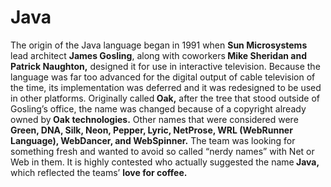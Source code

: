 <html>
<body>
<h1> Java </h1>
The origin of the Java language began in 1991 when <b>Sun Microsystems</b> lead architect <b>James Gosling</b>, along with
coworkers<b> Mike Sheridan and Patrick Naughton,</b> designed it for use in interactive television. Because the
language was far too advanced for the digital output of cable television of the time, its implementation was
deferred and it was redesigned to be used in other platforms.
Originally called<b> Oak,</b> after the tree that stood outside of Gosling’s office, the name was changed because of a
copyright already owned by<b> Oak technologies.</b> Other names that were considered were<b> Green, DNA, Silk, Neon,
Pepper, Lyric, NetProse, WRL (WebRunner Language), WebDancer, and WebSpinner.</b> The team was looking for
something fresh and wanted to avoid so called “nerdy names” with Net or Web in them. It is highly contested who
actually suggested the name<b> Java,</b> which reflected the teams’ <b>love for coffee.</b>


</body>
</html>
